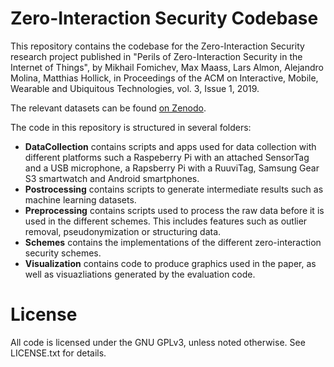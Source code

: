 Zero-Interaction Security Codebase
==================================

This repository contains the codebase for the Zero-Interaction Security research project published in "Perils of Zero-Interaction Security in the Internet of Things", by Mikhail Fomichev, Max Maass, Lars Almon, Alejandro Molina, Matthias Hollick, in Proceedings of the ACM on Interactive, Mobile, Wearable and Ubiquitous Technologies, vol. 3, Issue 1, 2019. 

The relevant datasets can be found [on Zenodo](https://dx.doi.org/10.5281/zenodo.2537721).

The code in this repository is structured in several folders:

- **DataCollection** contains scripts and apps used for data collection with different platforms such a Raspeberry Pi with an attached SensorTag and a USB microphone, a Rapsberry Pi with a RuuviTag, Samsung Gear S3 smartwatch and Android smartphones. 
- **Postrocessing** contains scripts to generate intermediate results such as machine learning datasets. 
- **Preprocessing** contains scripts used to process the raw data before it is used in the different schemes. This includes features such as outlier removal, pseudonymization or structuring data. 
- **Schemes** contains the implementations of the different zero-interaction security schemes.
- **Visualization** contains code to produce graphics used in the paper, as well as visuazliations generated by the evaluation code.  

# License
All code is licensed under the GNU GPLv3, unless noted otherwise. See LICENSE.txt for details.

